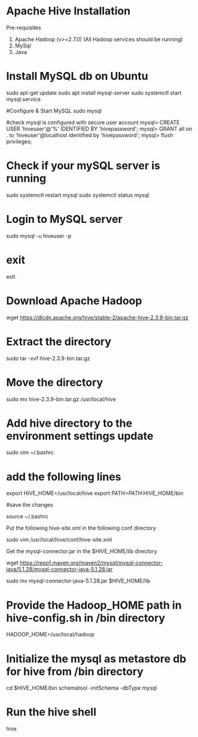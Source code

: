 # Apache Hive Installation

Pre-requisites 
1. Apache Hadoop (v>=2.7.0) (All Hadoop services should be running)
2. MySql
3. Java

# Install MySQL db on Ubuntu 

sudo apt-get update
sudo apt install mysql-server
sudo systemctl start mysql.service

#Configure & Start MySQL 
sudo mysql

#check mysql is configured with secure user account
mysql> CREATE USER 'hiveuser'@'%' IDENTIFIED BY 'hivepassword'; 
mysql> GRANT all on *.* to 'hiveuser'@localhost identified by 'hivepassword';
mysql>  flush privileges;

# Check if your mySQL server is running 

sudo systemctl restart mysql
sudo systemctl status mysql

# Login to MySQL server

sudo mysql -u hiveuser -p

# exit
exit

# Download Apache Hadoop 
wget https://dlcdn.apache.org/hive/stable-2/apache-hive-2.3.9-bin.tar.gz  


# Extract the directory 

sudo tar -xvf hive-2.3.9-bin.tar.gz 

# Move the directory 

sudo mv hive-2.3.9-bin.tar.gz /usr/local/hive 

# Add hive directory to the environment settings update 

sudo vim ~/.bashrc 

# add the following lines 

export HIVE_HOME=/usr/local/hive
export PATH=$PATH:$HIVE_HOME/bin

#save the changes 

source ~/.bashrc

Put the following hive-site.xml in the following conf directory 

sudo vim  /usr/local/hive/conf/hive-site.xml

Get the mysql-connector.jar in the $HIVE_HOME/lib directory 

wget https://repo1.maven.org/maven2/mysql/mysql-connector-java/5.1.28/mysql-connector-java-5.1.28.jar

sudo mv mysql-connector-java-5.1.28.jar $HIVE_HOME/lib

# Provide the Hadoop_HOME path in hive-config.sh in /bin directory 
HADOOP_HOME=/usr/local/hadoop

# Initialize the mysql as metastore db for hive from /bin directory
cd $HIVE_HOME/bin
schematool -initSchema -dbType mysql 


# Run the hive shell

hive 
